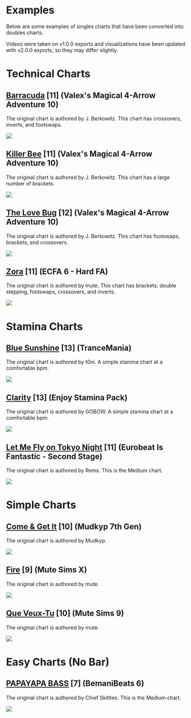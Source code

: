 # Examples

Below are some examples of singles charts that have been converted into doubles charts.

Videos were taken on v1.0.0 exports and visualizations have been updated with v2.0.0 exports, so they may differ slightly.

# Technical Charts

## [Barracuda](https://perryasleep.github.io/StepManiaChartGenerator/StepManiaChartGenerator/docs/Visualizations/Barracuda/Barracuda-Challenge-ssc.html) [11] (Valex's Magical 4-Arrow Adventure 10)
The original chart is authored by J. Berkowitz. This chart has crossovers, inverts, and footswaps.

[![](Images/Preview-Barracuda.png)](https://youtu.be/h4Xx0EppOxk)

## [Killer Bee](https://perryasleep.github.io/StepManiaChartGenerator/StepManiaChartGenerator/docs/Visualizations/Killer%20Bee/Killer%20Bee-Challenge-ssc.html) [11] (Valex's Magical 4-Arrow Adventure 10)
The original chart is authored by J. Berkowitz. This chart has a large number of brackets.

[![](Images/Preview-Killer%20Bee.png)](https://youtu.be/k-WOsIw-nHE)

## [The Love Bug](https://perryasleep.github.io/StepManiaChartGenerator/StepManiaChartGenerator/docs/Visualizations/The%20Love%20Bug%20(YUC%27e%20Remix)/The%20Love%20Bug%20(YUC%27e%20remix)-Challenge-ssc.html) [12] (Valex's Magical 4-Arrow Adventure 10)
The original chart is authored by J. Berkowitz. This chart has footswaps, brackets, and crossovers.

[![](Images/Preview-the%20Love%20Bug.png)](https://youtu.be/sYxgvXzwZAU)

## [Zora](https://perryasleep.github.io/StepManiaChartGenerator/StepManiaChartGenerator/docs/Visualizations/(NG%20-%2011)%20Zora/zora-Challenge-sm.html) [11] (ECFA 6 - Hard FA)
The original chart is authored by mute. This chart has brackets, double stepping, footswaps, crossovers, and inverts.

[![](Images/Preview-Zora.png)](https://youtu.be/xFVJw6Fvsnk)

# Stamina Charts

## [Blue Sunshine](https://perryasleep.github.io/StepManiaChartGenerator/StepManiaChartGenerator/docs/Visualizations/Blue%20Sunshine%20(Original%20Mix)/Blue%20Sunshine%20(Original%20Mix)-Challenge-sm.html) [13] (TranceMania)
The original chart is authored by t0ni. A simple stamina chart at a comfortable bpm.

[![](Images/Preview-Blue%20Sunshine.png)](https://youtu.be/1xFb6bfNR14)

## [Clarity](https://perryasleep.github.io/StepManiaChartGenerator/StepManiaChartGenerator/docs/Visualizations/%5BGOBOW%5D%20Clarity%20feat.%20Foxes%20(DJ%20Noriken%20Remix)/Clarity%20feat.%20Foxes%20(DJ%20Noriken%20Remix)-Challenge-sm.html) [13] (Enjoy Stamina Pack)
The original chart is authored by GOBOW. A simple stamina chart at a comfortable bpm.

[![](Images/Preview-Clarity.png)](https://youtu.be/1eHF8Z9qXfU)

## [Let Me Fly on Tokyo Night](https://perryasleep.github.io/StepManiaChartGenerator/StepManiaChartGenerator/docs/Visualizations/Let%20Me%20Fly%20on%20Tokyo%20Night/letmeflyontokyonight-Medium-ssc.html) [11] (Eurobeat Is Fantastic - Second Stage)
The original chart is authored by Rems. This is the Medium chart.

[![](Images/Preview-Let%20Me%20Fly%20on%20Tokyo%20Night.png)](https://youtu.be/gJAlO621L7M)

# Simple Charts

## [Come & Get It](https://perryasleep.github.io/StepManiaChartGenerator/StepManiaChartGenerator/docs/Visualizations/Come%20%26%20Get%20It/Come%20%26%20Get%20It-Challenge-sm.html) [10] (Mudkyp 7th Gen)
The original chart is authored by Mudkyp.

[![](Images/Preview-Come%20%26%20Get%20It.png)](https://youtu.be/0afe4iEodKs)

## [Fire](https://perryasleep.github.io/StepManiaChartGenerator/StepManiaChartGenerator/docs/Visualizations/Fire/fire-Challenge-ssc.html) [9] (Mute Sims X)
The original chart is authored by mute.

[![](Images/Preview-Fire.png)](https://youtu.be/qMtjDQNq6-E)

## [Que Veux-Tu](https://perryasleep.github.io/StepManiaChartGenerator/StepManiaChartGenerator/docs/Visualizations/Que%20Veux-Tu%20(Madeon%20Remix)/queveuxtu-Challenge-sm.html) [10] (Mute Sims 9)
The original chart is authored by mute.

[![](Images/Preview-Que%20Veux-Tu.png)](https://youtu.be/dDNvS80wJhQ)

# Easy Charts (No Bar)

## [PAPAYAPA BASS](https://perryasleep.github.io/StepManiaChartGenerator/StepManiaChartGenerator/docs/Visualizations/PAPAYAPA%20BASS/PAPAYAPA%20BASS-Medium-sm.html) [7] (BemaniBeats 6)
The original chart is authored by Chief Skittles. This is the Medium chart.

[![](Images/Preview-PAPAYAPA%20BASS.png)](https://youtu.be/c5j0ywtlp3A)
